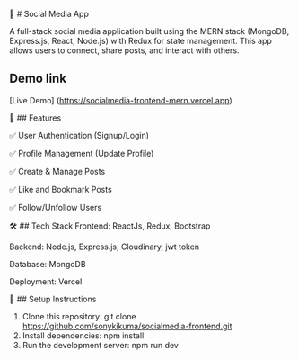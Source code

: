 📌 # Social Media App

A full-stack social media application built using the MERN stack (MongoDB, Express.js, React, Node.js) with Redux for state management. This app allows users to connect, share posts, and interact with others.

## Demo link
[Live Demo] (https://socialmedia-frontend-mern.vercel.app)

🚀 ## Features

✅ User Authentication (Signup/Login)

✅ Profile Management (Update Profile)

✅ Create & Manage Posts

✅ Like and Bookmark Posts

✅ Follow/Unfollow Users

🛠️ ## Tech Stack
Frontend: ReactJs, Redux, Bootstrap

Backend: Node.js, Express.js, Cloudinary, jwt token

Database: MongoDB

Deployment: Vercel

🔧 ## Setup Instructions

1. Clone this repository: git clone https://github.com/sonykikuma/socialmedia-frontend.git
2. Install dependencies: npm install
3. Run the development server: npm run dev
